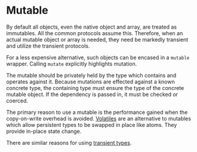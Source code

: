 # Mutable

By default all objects, even the native object and array, are treated as immutables.  All the common protocols assume this.  Therefore, when an actual mutable object or array is needed, they need be markedly transient and utilize the transient protocols.

For a less expensive alternative, such objects can be encased in a `mutable` wrapper.  Calling `mutate` explicitly highlights mutation.

The mutable should be privately held by the type which contains and operates against it.  Because mutations are effected against a known concrete type, the containing type must ensure the type of the concrete mutable object.  If the dependency is passed in, it must be checked or coerced.

The primary reason to use a mutable is the performance gained when the copy-on-write overhead is avoided.  [Volatiles](./../volatile) are an alternative to mutables which allow persistent types to be swapped in place like atoms.  They provide in-place state change.

There are similar reasons for using [transient types](../../../transients).

